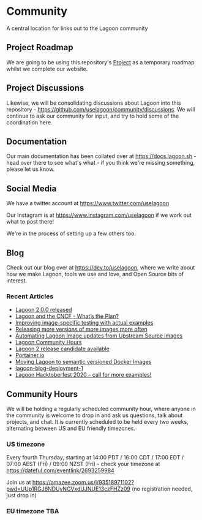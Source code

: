 # Community
A central location for links out to the Lagoon community

## Project Roadmap

We are going to be using this repository's [Project](https://github.com/uselagoon/community/projects/1) as a temporary roadmap whilst we complete our website.

## Project Discussions

Likewise, we will be consolidating discussions about Lagoon into this repository - https://github.com/uselagoon/community/discussions.  We will continue to ask our community for input, and try to hold some of the coordination here.

## Documentation

Our main documentation has been collated over at https://docs.lagoon.sh - head over there to see what's what - if you think we're missing something, please let us know.

## Social Media

We have a twitter account at https://www.twitter.com/uselagoon

Our Instagram is at https://www.instagram.com/uselagoon if we work out what to post there!

We're in the process of setting up a few others too.

## Blog

Check out our blog over at https://dev.to/uselagoon, where we write about how we make Lagoon, tools we use and love, and Open Source bits of interest.

### Recent Articles
<!--START_SECTION:devtofeed-->
* [Lagoon 2.0.0 released](https:&#x2F;&#x2F;dev.to&#x2F;uselagoon&#x2F;lagoon-2-0-0-released-hil)
* [Lagoon and the CNCF - What’s the Plan?](https:&#x2F;&#x2F;dev.to&#x2F;uselagoon&#x2F;lagoon-and-the-cncf-what-s-the-plan-lk3)
* [Improving image-specific testing with actual examples](https:&#x2F;&#x2F;dev.to&#x2F;uselagoon&#x2F;improving-image-specific-testing-with-actual-examples-2p8p)
* [Releasing more versions of more images more often](https:&#x2F;&#x2F;dev.to&#x2F;uselagoon&#x2F;releasing-more-versions-of-more-images-more-often-12h)
* [Automating Lagoon Image updates from Upstream Source images](https:&#x2F;&#x2F;dev.to&#x2F;uselagoon&#x2F;automating-updates-from-upstream-source-images-20ee)
* [Lagoon Community Hours](https:&#x2F;&#x2F;dev.to&#x2F;uselagoon&#x2F;lagoon-community-hours-4e2c)
* [Lagoon 2 release candidate available](https:&#x2F;&#x2F;dev.to&#x2F;uselagoon&#x2F;lagoon-2-release-candidate-available-1f3l)
* [Portainer.io](https:&#x2F;&#x2F;dev.to&#x2F;uselagoon&#x2F;portainer-io-2c04)
* [Moving Lagoon to semantic versioned Docker Images](https:&#x2F;&#x2F;dev.to&#x2F;uselagoon&#x2F;moving-lagoon-to-semantic-versioned-docker-images-57d0)
* [lagoon-blog-deployment-1](https:&#x2F;&#x2F;dev.to&#x2F;uselagoon&#x2F;lagoon-blog-deployment-1-on7)
* [
Lagoon Hacktoberfest 2020 – call for more examples!](https:&#x2F;&#x2F;dev.to&#x2F;uselagoon&#x2F;lagoon-hacktoberfest-2020-call-for-more-examples-4oae)
<!--END_SECTION:devtofeed-->

## Community Hours

We will be holding a regularly scheduled community hour, where anyone in the community is welcome to drop in and ask us questions, talk about projects, and chat.
It is currently scheduled to be held every two weeks, alternating between US and EU friendly timezones.

### US timezone
Every fourth Thursday, starting at 14:00 PDT / 16:00 CDT / 17:00 EDT / 07:00 AEST (Fri) / 09:00 NZST (Fri) - check your timezone at https://dateful.com/eventlink/2693259984

Join us at https://amazee.zoom.us/j/93518971102?pwd=UUp1RGJ6NDUyNGVxdUJNUE13czFHZz09 (no registration needed, just drop in)

### EU timezone TBA
